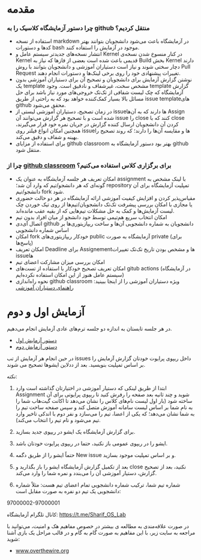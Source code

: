 

# مقدمه

### چرا دستور آزمایشگاه کلاسیک را به github منتقل کردیم؟
  * استفاده از نسخه markdown در آزمایشگاه باعث می‌شود دانشجویان بتوانند بهتر کدها و دستورات bash موجود در آزمایش را استفاده کنند.
  * انتشار نسخه‌های جدیدتر سیستم عامل و Kernel در کنار  منسوخ شدن نسخه‌ی Kernel قدیمی باعث شده است بعضی از فاز‌ها که نیاز به Build بخش Kernel دارند دچار سختی شوند و نیاز است دستیاران آموزشی و دانشجویان بتوانند با روش Pull Request تغییرات پیشنهادی خود را روی برخی لینک‌ها و دستورات انجام دهند.
  * نوشتن گزارش آزمایش برای دانشجویان و تصحیح آن برای دستیاران آموزشی بدون یک template مشخص سخت، غیرشفاف و نادقیق است. وجود template گزارش آزمایشگاه که چک لیست شفافی از تک‌تک خروجی‌های مورد نیاز باشد برای حل مسائل بالا بسیار کمک‌کننده خواهد بود که به راحتی از طریق issue templateهای github محقق می‌شود.
  * در زمان تصحیح، دستیاران آموزشی لیستی از issueها دارند که به آن‌ها Assign شده است و با تصحیح هر گزارش می‌توانند آن issue را close کنند که با close کردن آن دانشجویان ارسال کننده گزارش در جریان نمره خود قرار می‌گیرند، همچنین امکان انواع فیلتر روی issueها و مقایسه آن‌ها را دارند؛ که روند تصحیح را بهینه و شفاف و دقیق می‌کند.
  * برای استفاده از مزایای github classroom بهتر بود دستور آزمایشگاه به github منتقل شود.

### چرا از [github classroom](https://classroom.github.com/) برای برگزاری کلاس استفاده می‌کنیم؟
  * امکان تعریف هر جلسه آزمایشگاه به عنوان یک assignment با لینک مشخص به گونه‌ای که هر دانشجو/تیم که وارد آن شد؛ repository تمپلیت آزمایشگاه برای آن دانشجو/تیم fork شود.
  * مقیاس‌پذیر کردن و افزایش کیفیت آموزشی ارائه آزمایشگاه در هر دو حالت حضوری یا مجازی با امکان بررسی پیشرفت تک‌تک دانشجویان/تیم‌ها از روی تیک خوردن چک لیست آزمایش‌ها و کمک به حل مشکلات تیم‌هایی که از بقیه عقب مانده‌اند.
  * امکان انتخاب سریع هم‌تیمی توسط خود دانشجو از میان افراد بدون تیم 
  * اتصال آی‌دی github دانشجویان به شماره دانشجویی آن‌ها و ساخت ریپازیتوری‌ها بر اساس شماره دانشجویی 
  * امکان fork خودکار ریپازیتوری‌های public آزمایشگاه به صورت private (برای پاسخ‌ها)
  * امکان تعریف Deadline برای Assignementها و مشخص بودن تاریخ تک‌تک تغییرات issue‌ها
  * امکان بررسی میزان مشارکت اعضای تیم
  * امکان تعریف تصحیح خودکار با استفاده از تست‌های gitub actions (در آزمایشگاه سیستم عامل هنوز از این امکان استفاده نکرده‌ایم)
* نحوه راه‌اندازی github classroom ویژه دستیاران آموزشی را از اینجا ببینید: [راهنمای دستیاران آموزشی](https://github.com/Sharif-OS-Lab/session-1-2/blob/main/TAs-Administration-Guide.md)


# آزمایش اول و دوم


در هر جلسه تابستان به اندازه دو جلسه ترم‌های عادی آزمایش انجام می‌دهیم.
- [دستور آزمایش اول](https://github.com/Sharif-OS-Lab/session-1-2/blob/main/session1.md)
- [دستور آزمایش دوم](https://github.com/Sharif-OS-Lab/session-1-2/blob/main/session2.md)

در حین انجام هر آزمایش از تب issues داخل ریپوی پرایوت خودتان گزارش آزمایش را بر اساس تمپلیت بنویسید. بعد از ددلاین ایشوها تصحیح می شوند.

نکته:
1. ابتدا از طریق لینکی که دستیار آموزشی در اختیارتان گذاشته است وارد Assignment شوید و چند ثانیه بعد صفحه را رفرش کنید تا ریپوی پرایوتی برای آن ساخته شود (بار اول لیست نام‌های کلاس را نشان می‌دهد تا اکانت گیت‌هاب شما را به نام شما بر اساس لیست سامانه آموزش متصل کند و سپس صفحه ساخت تیم را به شما نشان می‌دهد؛ که یکی از اعضا، تیم را می‌سازد و نفر دوم با اندکی تاخیر وارد تیم می‌شود و نام تیم را انتخاب می‌کند).
  
1. برای گزارش آزمایشگاه یک ایشو در ریپوی جدید بسازید.
  
1. ایشو را در ریپوی عمومی باز نکنید، حتما در ریپوی پرایوت خودتان باشد.

1. حتماً ایشو را از طریق دگمه New issue و بر اساس تمپلیت موجود بسازید.
  
1. بعد از تکمیل گزارش آزمایشگاه ایشو را باز بگذارید و close نکنید، بعد از تصحیح گزارش، دستیار آموزشی آن را می‌بندد و نمره شما را وارد می‌کند.
  
1. شماره تیم شما، ترکیب شماره دانشجویی تمام اعضای تیم هست: مثلاً شماره دانشجویی یک تیم دو نفره به صورت مقابل است:
  
  97000002-97000001


کانال تلگرام آزمایشگاه: https://t.me/Sharif_OS_Lab
  
در صورت علاقه‌مندی به مطالعه ی بیشتر در خصوص مفاهیم هک و امنیت، می‌توانید با مراجعه به سایت زیر، با این مفاهیم به صورت گام به گام و در قالب مراحل یک بازی آشنا شوید:

- www.overthewire.org

